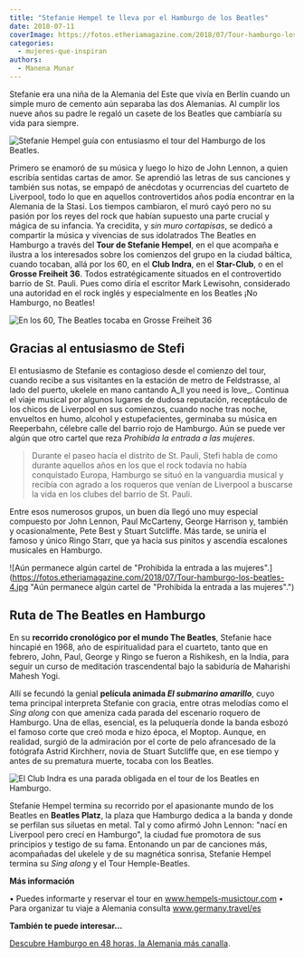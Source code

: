 ```yaml
---
title: "Stefanie Hempel te lleva por el Hamburgo de los Beatles"
date: 2018-07-11
coverImage: https://fotos.etheriamagazine.com/2018/07/Tour-hamburgo-los-beatles-5.jpg
categories: 
  - mujeres-que-inspiran
authors: 
  - Manena Munar
---
```


Stefanie era una niña de la Alemania del Este que vivía en Berlín cuando un simple muro 
de cemento aún separaba las dos Alemanias. Al cumplir los nueve años su padre le regaló 
un casete de los Beatles que cambiaría su vida para siempre. 

![Stefanie Hempel guía con entusiasmo el tour del Hamburgo de los Beatles.](https://fotos.etheriamagazine.com/2018/07/Tour-hamburgo-los-beatles-5.jpg "Stefanie Hempel guía con entusiasmo el tour del Hamburgo de los Beatles.")

Primero se enamoró de su música y luego lo hizo de John Lennon, a quien escribía 
sentidas cartas de amor. Se aprendió las letras de sus canciones y también sus notas, se 
empapó de anécdotas y ocurrencias del cuarteto de Liverpool, todo lo que en aquellos 
controvertidos años podía encontrar en la Alemania de la Stasi. Los tiempos cambiaron, 
el muró cayó pero no su pasión por los reyes del rock que habían supuesto una parte 
crucial y mágica de su infancia. Ya crecidita, y _sin muro cortapisas_, se dedicó a 
compartir la música y vivencias de sus idolatrados The Beatles en Hamburgo a través del 
**Tour de Stefanie Hempel**, en el que acompaña e ilustra a los interesados sobre los 
comienzos del grupo en la ciudad báltica, cuando tocaban, allá por los 60, en el **Club 
Indra**, en el **Star-Club**, o en el **Grosse Freiheit 36**. Todos estratégicamente 
situados en el controvertido barrio de St. Pauli. Pues como diría el escritor Mark 
Lewisohn, considerado una autoridad en el rock inglés y especialmente en los Beatles ¡No 
Hamburgo, no Beatles! 

![En los 60, The Beatles tocaba en Grosse Freiheit 36](https://fotos.etheriamagazine.com/2018/07/Tour-hamburgo-los-beatles-1.jpg "En los 60, The Beatles tocaba en Grosse Freiheit 36 (Hamburgo).")

## Gracias al entusiasmo de Stefi

El entusiasmo de Stefanie es contagioso desde el comienzo del tour, cuando recibe a sus 
visitantes en la estación de metro de Feldstrasse, al lado del puerto, ukelele en mano 
cantando A_ll you need is love_. Continua el viaje musical por algunos lugares de dudosa 
reputación, receptáculo de los chicos de Liverpool en sus comienzos, cuando noche tras 
noche, envueltos en humo, alcohol y estupefacientes, germinaba su música en Reeperbahn, 
célebre calle del barrio rojo de Hamburgo. Aún se puede ver algún que otro cartel que 
reza _Prohibida la entrada a las mujeres_. 

> Durante el paseo hacía el distrito de St. Pauli, Stefi habla de como durante aquellos 
> años en los que el rock todavía no había conquistado Europa, Hamburgo se situó en la 
> vanguardia musical y recibía con agrado a los roqueros que venían de Liverpool a 
> buscarse la vida en los clubes del barrio de St. Pauli. 

Entre esos numerosos grupos, un buen día llegó uno muy especial compuesto por John 
Lennon, Paul McCarteny, George Harrison y, también y ocasionalmente, Pete Best y Stuart 
Sutcliffe. Más tarde, se uniría el famoso y único Ringo Starr, que ya hacía sus pinitos 
y ascendía escalones musicales en Hamburgo. 

![Aún permanece algún cartel de "Prohibida la entrada a las mujeres".](https://fotos.etheriamagazine.com/2018/07/Tour-hamburgo-los-beatles-4.jpg "Aún permanece algún cartel de "Prohibida la entrada a las mujeres".")

## Ruta de The Beatles en Hamburgo

En su **recorrido cronológico por el mundo The Beatles**, Stefanie hace hincapié en 
1968, año de espiritualidad para el cuarteto, tanto que en febrero, John, Paul, George y 
Ringo se fueron a Rishikesh, en la India, para seguir un curso de meditación 
trascendental bajo la sabiduría de Maharishi Mahesh Yogi. 

Allí se fecundó la genial **película animada _El submarino amarillo_**, cuyo tema 
principal interpreta Stefanie con gracia, entre otras melodías como el _Sing along_ con 
que ameniza cada parada del escenario roquero de Hamburgo. Una de ellas, esencial, es la 
peluquería donde la banda esbozó el famoso corte que creó moda e hizo época, el Moptop. 
Aunque, en realidad, surgió de la admiración por el corte de pelo afrancesado de la 
fotógrafa Astrid Kirchherr, novia de Stuart Sutcliffe que, en ese tiempo y antes de su 
prematura muerte, tocaba con los Beatles. 

![El Club Indra es una parada obligada en el tour de los Beatles en Hamburgo.](https://fotos.etheriamagazine.com/2018/07/Tour-hamburgo-los-beatles-3.jpg "El Club Indra es una parada obligada en el tour de los Beatles en Hamburgo.")

Stefanie Hempel termina su recorrido por el apasionante mundo de los Beatles en 
**Beatles Platz**, la plaza que Hamburgo dedica a la banda y donde se perfilan sus 
siluetas en metal. Tal y como afirmó John Lennon: "nací en Liverpool pero crecí en 
Hamburgo", la ciudad fue promotora de sus principios y testigo de su fama. Entonando un 
par de canciones más, acompañadas del ukelele y de su magnética sonrisa, Stefanie Hempel 
termina su _Sing along_ y el Tour Hemple-Beatles. 

**Más información** 

• Puedes informarte y reservar el tour en www.hempels-musictour.com • Para organizar tu 
viaje a Alemania consulta www.germany.travel/es 

**También te puede interesar...** 

[Descubre Hamburgo en 48 horas, la Alemania más 
canalla](https://etheriamagazine.com/2020/02/24/que-ver-hacer-fin-de-semana-hamburgo-alemania/).
